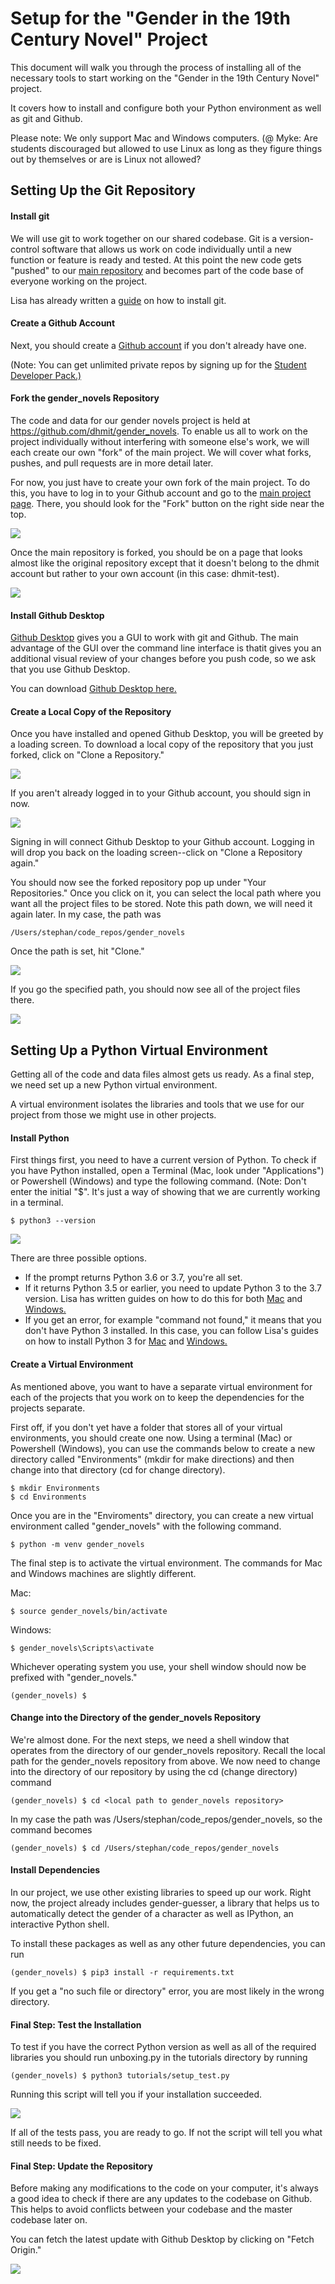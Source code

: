 # Setup for the "Gender in the 19th Century Novel" Project
This document will walk you through the process of installing all of
the necessary tools to start working on the "Gender in the 19th Century
Novel" project.

It covers how to install and configure both your Python environment
as well as git and Github.

Please note: We only support Mac and Windows computers.
(@ Myke: Are students discouraged but allowed to use Linux as long as
they figure things out by themselves or are is Linux not allowed?


## Setting Up the Git Repository

#### Install git
We will use git to work together on our shared codebase. Git is a
version-control software that allows us work on code individually until
a new function or feature is ready and tested. At this point the
new code gets "pushed" to our
[main repository](https://github.com/dhmit/gender_novels) and becomes
part of the code base of everyone working on the project.

Lisa has already written a
[guide](https://www.digitalocean.com/community/tutorials/how-to-contribute-to-open-source-getting-started-with-git#check-if-git-is-installed)
on how to install git.

#### Create a Github Account
Next, you should create a [Github account](https://github.com/join) if
you don't already have one.

(Note: You can get unlimited private repos by signing up for the
[Student Developer Pack.)](https://education.github.com/pack)

#### Fork the gender_novels Repository
The code and data for our gender novels project is held at
https://github.com/dhmit/gender_novels. To enable us all to work on the
project individually without interfering with someone else's work, we
will each create our own "fork" of the main project. We will cover
what forks, pushes, and pull requests are in more detail later.

For now, you just have to create your own fork of the main project.
To do this, you have to log in to your Github account and go to the
[main project page](https://github.com/dhmit/gender_novels). There, you
should look for the "Fork" button on the right side near the top.


![](images/setup_fork_1.png)

Once the main repository is forked, you should be on a page that looks
almost like the original repository except that it doesn't belong to the
dhmit account but rather to your own account (in this case: dhmit-test).

![](images/setup_fork_2.png)

#### Install Github Desktop
[Github Desktop](https://desktop.github.com/) gives you a GUI to work
with git and Github. The main advantage of the GUI over the command line
interface is thatit gives you an additional visual review of your
changes before you push code, so we ask that you use Github Desktop.

You can download [Github Desktop here.](https://desktop.github.com/)

#### Create a Local Copy of the Repository
Once you have installed and opened Github Desktop, you will be greeted
by a loading screen. To download a local copy of the repository that
you just forked, click on "Clone a Repository."

![](images/setup_gitdesktop_1.png)

If you aren't already logged in to your Github account, you should sign
in now.

![](images/setup_gitdesktop_2.png)

Signing in will connect Github Desktop to your Github account.
Logging in will drop you back on the loading screen--click on "Clone
a Repository again."

You should now see the forked repository pop up under "Your
Repositories." Once you click on it, you can select the local path where
you want all the project files to be stored.
Note this path down, we will need it again later. In my case, the path
was
```
/Users/stephan/code_repos/gender_novels
```
Once the path is set, hit "Clone."

![](images/setup_gitdesktop_3.png)

If you go the specified path, you should now see all of the project
files there.

![](images/setup_gitdesktop_4.png)


## Setting Up a Python Virtual Environment

Getting all of the code and data files almost gets us ready. As a final
step, we need set up a new Python virtual environment.

A virtual environment isolates the libraries and tools that we use for
our project from those we might use in other projects.

#### Install Python
First things first, you need to have a current version of Python.
To check if you have Python installed, open a Terminal (Mac, look under
"Applications") or Powershell (Windows) and type the following command.
(Note: Don't enter the initial "$". It's just a way of showing that we
are currently working in a terminal.

```
$ python3 --version
```


![](images/setup_python_1.png)

There are three possible options.
- If the prompt returns Python 3.6 or 3.7, you're all set.
- If it returns Python 3.5 or earlier, you need to update Python 3 to the
3.7 version. Lisa has written guides on how to do this for both
[Mac](https://www.digitalocean.com/community/tutorials/how-to-install-python-3-and-set-up-a-local-programming-environment-on-macos#step-4-%E2%80%94-installing-python-3)
and
[Windows.](https://www.digitalocean.com/community/tutorials/how-to-install-python-3-and-set-up-a-local-programming-environment-on-windows-10#step-4-%E2%80%94-installing-python-3)
- If you get an error, for example "command not found," it means that you
don't have Python 3 installed. In this case, you can follow Lisa's
guides on how to install Python 3 for
[Mac](https://www.digitalocean.com/community/tutorials/how-to-install-python-3-and-set-up-a-local-programming-environment-on-macos)
and
[Windows.](https://www.digitalocean.com/community/tutorials/how-to-install-python-3-and-set-up-a-local-programming-environment-on-windows-10)

#### Create a Virtual Environment
As mentioned above, you want to have a separate virtual environment
for each of the projects that you work on to keep the dependencies for
the projects separate.

First off, if you don't yet have a folder that stores all of your
virtual environments, you should create one now. Using a terminal (Mac)
or Powershell (Windows), you can use the commands below to create a
new directory called "Environments" (mkdir for make directions) and then
change into that directory (cd for change directory).

```console
$ mkdir Environments
$ cd Environments
```

Once you are in the "Enviroments" directory, you can create a new
virtual environment called "gender_novels" with the following command.

```console
$ python -m venv gender_novels
```

The final step is to activate the virtual environment. The commands for
Mac and Windows machines are slightly different.

Mac:
```console
$ source gender_novels/bin/activate
```

Windows:
```console
$ gender_novels\Scripts\activate
```

Whichever operating system you use, your shell window should now be
prefixed with "gender_novels."
```console
(gender_novels) $
```

#### Change into the Directory of the gender_novels Repository
We're almost done. For the next steps, we need a shell window that
operates from the directory of our gender_novels repository.
Recall the local path for the gender_novels repository from above. We
now need to change into the directory of our repository by using the cd
(change directory) command
```console
(gender_novels) $ cd <local path to gender_novels repository>
```
In my case the path was /Users/stephan/code_repos/gender_novels, so the
command becomes
```console
(gender_novels) $ cd /Users/stephan/code_repos/gender_novels
```

#### Install Dependencies
In our project, we use other existing libraries to speed up our work.
Right now, the project already includes gender-guesser, a library that
helps us to automatically detect the gender of a character as well as
IPython, an interactive Python shell.

To install these packages as well as any other future dependencies,
you can run
```console
(gender_novels) $ pip3 install -r requirements.txt
```
If you get a "no such file or directory" error, you are most likely
in the wrong directory.


#### Final Step: Test the Installation
To test if you have the correct Python version as well as all of the
required libraries you should run unboxing.py in the
tutorials directory by running
```console
(gender_novels) $ python3 tutorials/setup_test.py
```
Running this script will tell you if your installation succeeded.

![](images/setup_test_1.png)

If all of the tests pass, you are ready to go. If not the script will
tell you what still needs to be fixed.

#### Final Step: Update the Repository

Before making any modifications to the code on your computer, it's
always a good idea to check if there are any updates to the codebase
on Github. This helps to avoid conflicts between your codebase and the
master codebase later on.

You can fetch the latest update with Github Desktop by clicking on
"Fetch Origin."

![](images/setup_fetchupdates_1.png)
